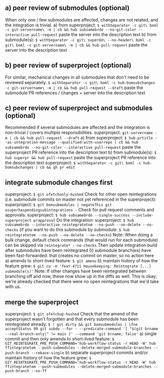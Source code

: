 ## a) peer review of submodules (optional)
When only one / few submodules are affected, changes are not related, and the
integration is trivial.
a) from superproject: `$ withSeparator -c git\ boml -c git-servername\ -m | cb && hub subsamebrdo --no-git-color --interactive pull-request`
   paste the server into the description text
b) from submodule(s): `$ withSeparator -c git\ superdo\ --no-header\ boml -c git\ boml -c git-servername\ -m | cb && hub pull-request`
   paste the server into the description text

## b) peer review of superproject (optional)
For similar, mechanical changes in all submodules that don't need to be
reviewed separately.
  `$ withSeparator -c git\ boml -c hub-bomsubchanges -c git-servername\ -m | cb && hub pull-request --draft`
  paste the submodule PR references / changes + server into the description
  text

## c) peer review of superproject and submodules (optional)
Recommended if several submodules are affected and the integration is
non-trivial / covers multiple responsibilities.
superproject: `git-servername -m | cb && hub pull-request --draft`
a) from superproject: `$ hub-prtitle --as-integration-message --qualified-with-userrepo | cb && hub subsamebrdo --no-git-color --interactive pull-request`
   paste the superproject PR reference into the description text
b) from submodule(s): `$ hub superpr && hub pull-request`
   paste the superproject PR reference into the description text
superproject: `$ withSeparator -c git\ boml -c hub-bomsubchanges | cb && gh pr edit`

## integrate submodule changes first
superproject: `$ git ofetchonly-hushed`
Check for other open reintegrations (i.e. submodule commits on master not yet
referenced in the superproject):
superproject: `$ git bomsubmodules | negateThis git osuperhaspendingsubintegrations -`
Check for pull request comments and approvals:
superproject: `$ hub subsamebrdo --single-success --include-superproject prapproval`
Do the integration:
superproject: `$ hub subsamebrdo --interactive reintegratetom --no-push --no-delete --no-checks`
(if you want to do this submodule by submodule: `$ hub reintegratetom --no-push --no-delete --no-checks`)
Note: When doing a bulk change, default check commands (that would run for each
submodule) can be skipped via `reintegrate* --no-checks`
Then update integration build after submodules have been reintegrated
0) submodule branch(es) have been fast-forwarded: that creates no commit on
   master, so no action here
a) amends to short-lived feature: `$ git amenu`
b) maintain history of how the feature grew: `$ git cu -m 'feat-4711 Housekeeping: Reintegrate [...] submodule(s)'`
Note: If other changes have been reintegrated between branching off and now,
these now show up in the diffs as well. This is okay; we're already checked
that there were no open reintegrations that we'd take with us.

## merge the superproject
superproject: `$ git ofetchup-hushed`
Check that the amend of the superproject wasn't forgotten and that every
submodule has been reintegrated already.
`$ ! git dirty && git bomsubmodules | ifne acceptStatus 99 git subdo --for - --predicate-command '[ "$(git brname --real-branch-only)" != main ]' --command 'git brname; false'`
a) single commit and then only amends to short-lived feature:
   `$ GIT_REINTEGRATE_PRE_PUSH_COMMAND='hub-workflow-status -r HEAD -W' hub ffintegratetom --push-submodules --delete-merged-submodule-branches --push-branch --rebase-single`
b) separate superproject commits and/or maintain history of how the feature
   grew: `$ GIT_REINTEGRATE_PRE_PUSH_COMMAND='hub-workflow-status -r HEAD -W' hub ffintegratetom --push-submodules --delete-merged-submodule-branches --push-branch --no-ff`
